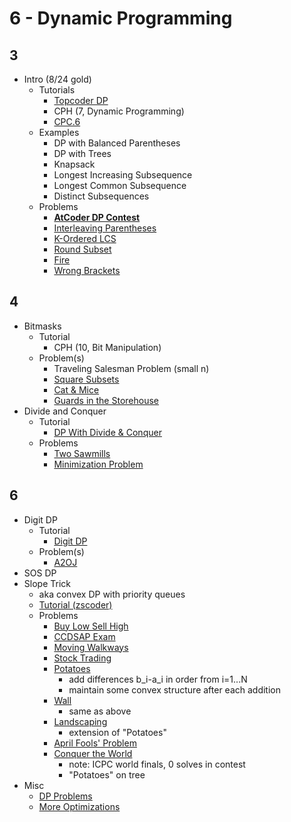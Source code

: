 # 6 - Dynamic Programming

## 3
  * Intro (8/24 gold)
    * Tutorials
      * [Topcoder DP](https://www.topcoder.com/community/data-science/data-science-tutorials/dynamic-programming-from-novice-to-advanced/)
      * CPH (7, Dynamic Programming)
      * [CPC.6](https://github.com/SuprDewd/T-414-AFLV/tree/master/06_dynamic_programming)
    * Examples
      * DP with Balanced Parentheses
      * DP with Trees
      * Knapsack
      * Longest Increasing Subsequence
      * Longest Common Subsequence
      * Distinct Subsequences
    * Problems
      * **[AtCoder DP Contest](https://atcoder.jp/contests/dp/tasks)**
      * [Interleaving Parentheses](https://community.topcoder.com/stat?c=problem_statement&pm=14635&rd=16933)
      * [K-Ordered LCS](https://www.hackerearth.com/problem/algorithm/mancunian-and-k-ordered-lcs-e6a4b8c6/) [](51)
      * [Round Subset](http://codeforces.com/contest/837/problem/D) [](59)
      * [Fire](http://codeforces.com/contest/864/problem/E) [](59)
      * [Wrong Brackets](https://csacademy.com/contest/round-51/task/wrong-brackets/) [](69)

## 4
  * Bitmasks
    * Tutorial
      * CPH (10, Bit Manipulation)
    * Problem(s)
      * Traveling Salesman Problem (small n)
      * [Square Subsets](http://codeforces.com/contest/895/problem/C) [](63)
      * [Cat & Mice](https://open.kattis.com/problems/catandmice) [](66)
      * [Guards in the Storehouse](http://codeforces.com/problemset/problem/845/F) [](71)
  * Divide and Conquer
    * Tutorial
      * [DP With Divide & Conquer](http://codeforces.com/blog/entry/8219)
    * Problems
      * [Two Sawmills](https://szkopul.edu.pl/problemset/problem/ovRIpLFK3IhyFPjnVXeZtGxH/site/?key=statement)
      * [Minimization Problem](http://codeforces.com/contest/868/problem/F)

## 6
  * Digit DP
    * Tutorial
      * [Digit DP](http://codeforces.com/blog/entry/53960)
    * Problem(s)
      * [A2OJ](https://a2oj.com/category?ID=315)
  * SOS DP
  * Slope Trick 
    * aka convex DP with priority queues
    * [Tutorial (zscoder)](http://codeforces.com/blog/entry/47821)
    * Problems
      * [Buy Low Sell High](https://codeforces.com/contest/866/problem/D)
      * [CCDSAP Exam](https://www.codechef.com/problems/CCDSAP)
      * [Moving Walkways](https://codeforces.com/contest/1209/problem/H)
      * [Stock Trading](https://probgate.org/viewproblem.php?pid=531&cid=81)
      * [Potatoes](https://oj.uz/problem/view/LMIO19_bulves)
        * add differences b_i-a_i in order from i=1...N
        * maintain some convex structure after each addition
      * [Wall](https://atcoder.jp/contests/kupc2016/tasks/kupc2016_h)
        * same as above
      * [Landscaping](http://www.usaco.org/index.php?page=viewproblem2&cpid=650)
        * extension of "Potatoes"
      * [April Fools' Problem](https://codeforces.com/contest/802/problem/O)
      * [Conquer the World](https://icpc.kattis.com/problems/conquertheworld)
        * note: ICPC world finals, 0 solves in contest
        * "Potatoes" on tree
  * Misc
    * [DP Problems](http://codeforces.com/blog/entry/325)
    * [More Optimizations](http://codeforces.com/blog/entry/8219)
